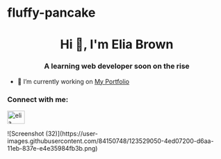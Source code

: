 # fluffy-pancake
<h1 align="center">Hi 👋, I'm Elia Brown</h1>
<h3 align="center">A learning web developer soon on the rise</h3>

- 🔭 I’m currently working on [My Portfolio](https://github.com/browneli003/fluffy-pancake/blob/master/index.html)

<h3 align="left">Connect with me:</h3>
<p align="left">
<a href="https://linkedin.com/in/elia brown" target="blank"><img align="center" src="https://raw.githubusercontent.com/rahuldkjain/github-profile-readme-generator/master/src/images/icons/Social/linked-in-alt.svg" alt="elia brown" height="30" width="40" /></a>
</p>
![Screenshot (32)](https://user-images.githubusercontent.com/84150748/123529050-4ed07200-d6aa-11eb-837e-e4e35984fb3b.png)
